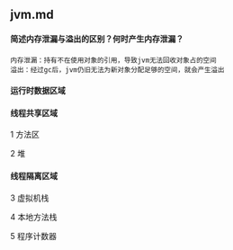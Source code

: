 ## jvm.md


####  简述内存泄漏与溢出的区别？何时产生内存泄漏？

    内存泄漏：持有不在使用对象的引用，导致jvm无法回收对象占的空间
    溢出：经过gc后，jvm仍旧无法为新对象分配足够的空间，就会产生溢出
    
#### 运行时数据区域

#### 线程共享区域

1 方法区

2 堆

#### 线程隔离区域

3 虚拟机栈

4 本地方法栈

5 程序计数器

    





